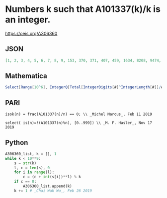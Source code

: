 # Numbers k such that A101337\(k\)/k is an integer\.
https://oeis.org/A306360
## JSON
```JSON
[1, 2, 3, 4, 5, 6, 7, 8, 9, 153, 370, 371, 407, 459, 1634, 8208, 9474, 13598, 48495, 54748, 92727, 93084, 119564, 174961, 306979, 548834, 1741725, 3194922, 4210818, 9800817, 9926315, 12720569, 24678050, 24678051, 88593477, 144688641, 146511208]
```
## Mathematica
```Mathematica
Select[Range[10^6], IntegerQ[Total[IntegerDigits[#]^IntegerLength[#]]/#] &] (* _Michael De Vlieger_, Aug 01 2019 *)
```
## PARI
```PARI
isok(n) = frac(A101337(n)/n) == 0; \\ _Michel Marcus_, Feb 11 2019
```
```PARI
select( is(n)=!(A101337(n)%n), [0..999]) \\ _M. F. Hasler_, Nov 17 2019
```
## Python
```Python
A306360_list, k = [], 1
while k < 10**9:
    s = str(k)
    l, c = len(s), 0
    for i in range(l):
        c = (c + int(s[i])**l) % k
    if c == 0:
        A306360_list.append(k)
    k += 1 # _Chai Wah Wu_, Feb 26 2019
```
